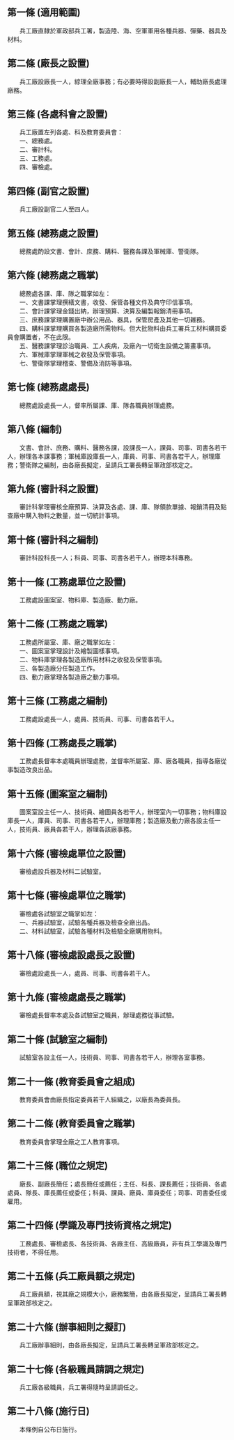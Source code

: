 第一條 (適用範圍)
-----------------
　　兵工廠直隸於軍政部兵工署，製造陸、海、空軍軍用各種兵器、彈藥、器具及材料。  


第二條 (廠長之設置)
-------------------
　　兵工廠設廠長一人，綜理全廠事務；有必要時得設副廠長一人，輔助廠長處理廠務。  


第三條 (各處科會之設置)
-----------------------
　　兵工廠置左列各處、科及教育委員會：  
　　一、總務處。  
　　二、審計科。  
　　三、工務處。  
　　四、審檢處。  


第四條 (副官之設置)
-------------------
　　兵工廠設副官二人至四人。  


第五條 (總務處之設置)
---------------------
　　總務處酌設文書、會計、庶務、購料、醫務各課及軍械庫、警衛隊。  


第六條 (總務處之職掌)
---------------------
　　總務處各課、庫、隊之職掌如左：  
　　一、文書課掌理撰繕文書，收發、保管各種文件及典守印信事項。  
　　二、會計課掌理金錢出納，辦理預算、決算及編製報銷清冊事項。  
　　三、庶務課掌理購置廠中辦公用品、器具，保管房產及其他一切雜務。  
　　四、購料課掌理購買各製造廠所需物料。但大批物料由兵工署兵工材料購買委員會購置者，不在此限。  
　　五、醫務課掌理診治職員、工人疾病，及廠內一切衛生設備之籌畫事項。  
　　六、軍械庫掌理軍械之收發及保管事項。  
　　七、警衛隊掌理稽查、警備及消防等事項。  


第七條 (總務處處長)
-------------------
　　總務處設處長一人，督率所屬課、庫、隊各職員辦理處務。  


第八條 (編制)
-------------
　　文書、會計、庶務、購料、醫務各課，設課長一人，課員、司事、司書各若干人，辦理各本課事務；軍械庫設庫長一人，庫員、司事、司書各若干人，辦理庫務；警衛隊之編制，由各廠長擬定，呈請兵工署長轉呈軍政部核定之。  


第九條 (審計科之設置)
---------------------
　　審計科掌理審核全廠預算、決算及各處、課、庫、隊領款單據、報銷清冊及點查廠中購入物料之數量，並一切統計事項。  


第十條 (審計科之編制)
---------------------
　　審計科設科長一人；科員、司事、司書各若干人，辦理本科專務。  


第十一條 (工務處單位之設置)
---------------------------
　　工務處設圖案室、物料庫、製造廠、動力廠。  


第十二條 (工務處之職掌)
-----------------------
　　工務處所屬室、庫、廠之職掌如左：  
　　一、圖案室掌理設計及繪製圖樣事項。  
　　二、物料庫掌理各製造廠所用材料之收發及保管事項。  
　　三、各製造廠分任製造工作。  
　　四、動力廠掌理各製造廠之動力事項。  


第十三條 (工務處之編制)
-----------------------
　　工務處設處長一人，處員、技術員、司事、司書各若干人。  


第十四條 (工務處長之職掌)
-------------------------
　　工務處長督率本處職員辦理處務，並督率所屬室、庫、廠各職員，指導各廠從事製造改良出品。  


第十五條 (圖案室之編制)
-----------------------
　　圖案室設主任一人、技術員、繪圖員各若干人，辦理室內一切事務；物料庫設庫長一人，庫員、司事、司書各若干人，辦理庫務；製造廠及動力廠各設主任一人，技術員、廠員各若干人，辦理各該廠事務。  


第十六條 (審檢處單位之設置)
---------------------------
　　審檢處設兵器及材料二試驗室。  


第十七條 (審檢處單位之職掌)
---------------------------
　　審檢處各試驗室之職掌如左：  
　　一、兵器試驗室，試驗各種兵器及檢查全廠出品。  
　　二、材料試驗室，試驗各種材料及檢驗全廠購用物料。  


第十八條 (審檢處設處長之設置)
-----------------------------
　　審檢處設處長一人，處員、司事、司書各若干人。  


第十九條 (審檢處處長之職掌)
---------------------------
　　審檢處長督率本處及各試驗室之職員，辦理處務從事試驗。  


第二十條 (試驗室之編制)
-----------------------
　　試驗室各設主任一人，技術員、司事、司書各若干人，辦理各室事務。  


第二十一條 (教育委員會之組成)
-----------------------------
　　教育委員會由廠長指定委員若干人組織之，以廠長為委員長。  


第二十二條 (教育委員會之職掌)
-----------------------------
　　教育委員會掌理全廠之工人教育事項。  


第二十三條 (職位之規定)
-----------------------
　　廠長、副廠長簡任；處長簡任或薦任；主任、科長、課長薦任；技術員、各處處員、隊長、庫長薦任或委任；科員、課員、廠員、庫員委任；司事、司書委任或雇用。  


第二十四條 (學識及專門技術資格之規定)
-------------------------------------
　　工務處長、審檢處長、各技術員、各廠主任、高級廠員，非有兵工學識及專門技術者，不得任用。  


第二十五條 (兵工廠員額之規定)
-----------------------------
　　兵工廠員額，視其廠之規模大小，廠務繁簡，由各廠長擬定，呈請兵工署長轉呈軍政部核定之。  


第二十六條 (辦事細則之擬訂)
---------------------------
　　兵工廠辦事細則，由各廠長擬定，呈請兵工署長轉呈軍政部核定之。  


第二十七條 (各級職員請調之規定)
-------------------------------
　　兵工廠各級職員，兵工署得隨時呈請調任之。  


第二十八條 (施行日)
-------------------
　　本條例自公布日施行。